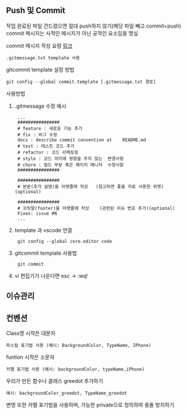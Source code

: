 ## Push 및 Commit

작업 완료된 파일 건드렸으면 절대 push하지 않기(해당 파일 빼고 commit+push)
commit 메시지는 사적인 메시지가 아닌 공적인 요소임을 명심


commit 메시지 작성 요령 [링크](https://kkangsg.tistory.com/95) 

    .gitmessage.txt template 사용


gitcommit template 설정 방법

    git config --global commit.template [.gitmessage.txt 경로]


사용방법

1. .gitmessage 수정 예시

        ...
        ################
        # feature : 새로운 기능 추가
        # fix : 버그 수정
        docs : describe commit convention at    README.md
        # test : 테스트 코드 추가
        # refactor : 코드 리팩토링
        # style : 코드 의미에 영향을 주지 않는  변경사항
        # chore : 빌드 부분 혹은 패키지 매니저  수정사항
        ################
    
        ################
        # 본문(추가 설명)을 아랫줄에 작성   (참고하면 좋을 자료 사용한 위젯)  (optional)
    
        ################
        # 꼬릿말(footer)을 아랫줄에 작성    (관련된 이슈 번호 추가)(optional)
        Fixes: issue #N 
        ...

2. template 과 vscode 연결

        git config --global core.editor code

3. gitcommit template 사용법

        git commit 

4. vi 편집기가 나온다면
    esc -> :wq!


## 이슈관리


## 컨벤션

Class명 시작은 대문자

    파스칼 표기법 사용 (예시: BackgroundColor, TypeName, IPhone)

funtion 시작은 소문자

    카멜 표기법 사용 (예시: backgroundColor, typeName,iPhone)


우리가 만든 함수나 클래스 greedot  추가하기

    예시: backgroundColor_greedot, TypeName_greedot

변명 또한 카멜 표기법을 사용하며, 가능한 private으로 정의하여 충돌 방지하기 
